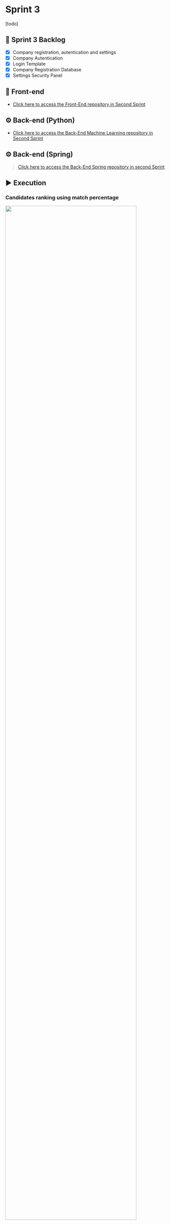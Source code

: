 # Sprint 3

[todo]

 <!-- ## :page_with_curl: Backlog da Sprint 1
<h1 align="center"><img src = "https://github.com/inodevs-5/Reportify_Doc/blob/main/Sprint-1/Imagens/backlog_sprint1.png" width="45%"></h1>

<h5 align="center">Prioridade:<br>
🔴- Alta,
🟡- Média,
🟢- Baixa.<br></h5> -->

## :page_with_curl: Sprint 3 Backlog

- [x] Company registration, autentication and settings
- [x] Company Autentication
- [x] Login Template
- [x] Company Registration Database
- [x] Settings Security Panel

## :iphone: Front-end

- [Click here to access the Front-End repository in Second Sprint](https://github.com/inodevs-6/Inodevs-front-vue/releases/tag/v3.0)

## :gear: Back-end (Python)

- [Click here to access the Back-End Machine Learning repository in Second Sprint](https://github.com/inodevs-6/Inodevs-back-machine-learning/releases/tag/v3.0)

## :gear: Back-end (Spring)

> [Click here to access the Back-End Spring repository in second Sprint](https://github.com/inodevs-6/Inodevs-back-spring/releases/tag/v3.0)

##

## :arrow_forward: Execution

### Candidates ranking using match percentage

<img src = "https://github.com/inodevs-5/Reportify_Doc/blob/main/images/execution-sprint3.gif" width="90%">

> [Click here to watch the execution better](https://github.com/Inodevs-6/Inodevs-doc/blob/main/Sprints/images/execution-sprint3.gif)

## :mortar_board: Dev Team

| Student                              | Function         | GitHub                                                          | LinkedIn                                                                                         |
| ------------------------------------ | ---------------- | --------------------------------------------------------------- | ------------------------------------------------------------------------------------------------ |
| **Anderson Lira**                    | _Developer Team_ | [![](https://bit.ly/3f9Xo0P)](https://github.com/alira1984)     | [![](https://bit.ly/2P1ZogM)](https://www.linkedin.com/in/anderson-lira-ads)                     |
| **Gustavo Kenji Ando**               | _Scrum Master_   | [![](https://bit.ly/3f9Xo0P)](https://github.com/GustavoAndo)   | [![](https://bit.ly/2P1ZogM)](https://www.linkedin.com/in/gustavo-ando-054414209/)               |
| **Júlia Maria Santos Barroso**       | _Developer Team_ | [![](https://bit.ly/3f9Xo0P)](https://github.com/jumajubs)      | [![](https://bit.ly/2P1ZogM)](https://www.linkedin.com/in/j%C3%BAlia-maria-santos-850739188/)    |
| **Kauã Gustavo Rodrigues Reno**      | _Developer Team_ | [![](https://bit.ly/3f9Xo0P)](https://github.com/Kaua-Reno)     | [![](https://bit.ly/2P1ZogM)](https://www.linkedin.com/in/kau%C3%A3-gustavo-r-reno-6a3142205/)   |
| **Luís Henrique Ferreira Souza**     | _Developer Team_ | [![](https://bit.ly/3f9Xo0P)](https://github.com/Luisttine)     | [![](https://bit.ly/2P1ZogM)](https://www.linkedin.com/in/lu%C3%ADs-souza/)                      |
| **Maria Eduarda Macedo Braga**       | _Developer Team_ | [![](https://bit.ly/3f9Xo0P)](https://github.com/madu-braga)    | [![](https://bit.ly/2P1ZogM)](https://www.linkedin.com/in/maria-eduarda-macedo-braga-4663bb208/) |
| **Richard Rafael Sacramento Soares** | _Product Owner_  | [![](https://bit.ly/3f9Xo0P)](https://github.com/Richardrafael) | [![](https://bit.ly/2P1ZogM)](https://www.linkedin.com/in/richardsoaress)                        |

##### <p align="center"><img src="https://cdn.discordapp.com/attachments/826526043917647912/883363052425195560/faTec.png" width="20" height="20" /> Projeto Integrador 2023 - Fatec São José dos Campos </center>
